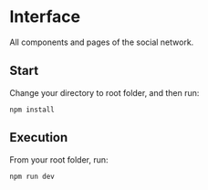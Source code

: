 # Interface
All components and pages of the social network.

## Start
Change your directory to root folder, and then run:
```
npm install
```

## Execution
From your root folder, run:
```
npm run dev
```